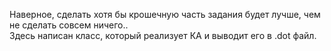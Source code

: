 Наверное, сделать хотя бы крошечную часть задания будет лучше, чем не сделать совсем ничего..  
Здесь написан класс, который реализует КА и выводит его в .dot файл.
